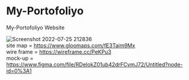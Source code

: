 # My-Portofoliyo<br>
My-Portofoliyo Website


![Screenshot 2022-07-25 212836](https://user-images.githubusercontent.com/101160353/180822707-2c173336-3390-4d35-9433-7ad6bd86ac0d.png)<br>
site map = https://www.gloomaps.com/fE3Taim9Mx <br>
wire frame = https://wireframe.cc/PeKPu3<br>
mock-up = https://www.figma.com/file/RDeIokZ01ub42drFCvmJ72/Untitled?node-id=0%3A1
